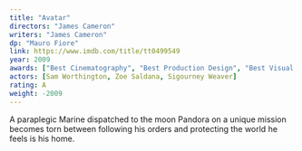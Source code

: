 ```yaml
---
title: "Avatar"
directors: "James Cameron"
writers: "James Cameron"
dp: "Mauro Fiore"
link: https://www.imdb.com/title/tt0499549
year: 2009
awards: ["Best Cinematography", "Best Production Design", "Best Visual Effects"]
actors: [Sam Worthington, Zoe Saldana, Sigourney Weaver]
rating: A
weight: -2009
---
```

A paraplegic Marine dispatched to the moon Pandora on a unique mission becomes torn between following his orders and protecting the world he feels is his home.